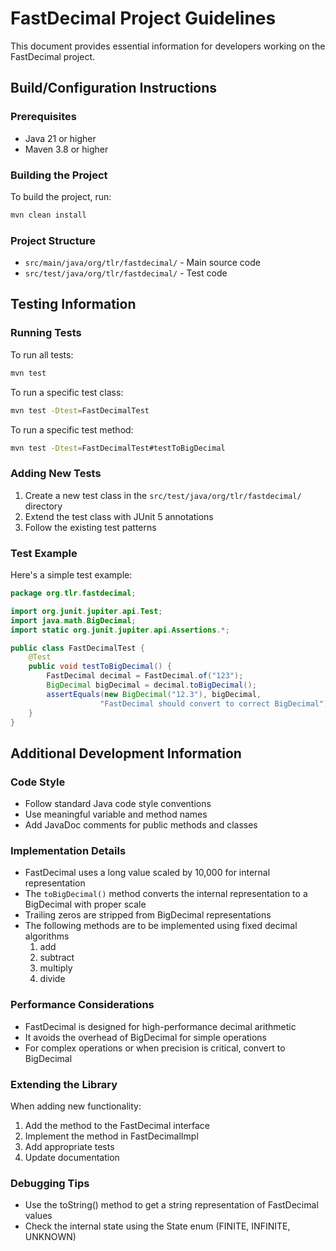 # FastDecimal Project Guidelines

This document provides essential information for developers working on the FastDecimal project.

## Build/Configuration Instructions

### Prerequisites
- Java 21 or higher
- Maven 3.8 or higher

### Building the Project
To build the project, run:
```bash
mvn clean install
```

### Project Structure
- `src/main/java/org/tlr/fastdecimal/` - Main source code
- `src/test/java/org/tlr/fastdecimal/` - Test code

## Testing Information

### Running Tests
To run all tests:
```bash
mvn test
```

To run a specific test class:
```bash
mvn test -Dtest=FastDecimalTest
```

To run a specific test method:
```bash
mvn test -Dtest=FastDecimalTest#testToBigDecimal
```

### Adding New Tests
1. Create a new test class in the `src/test/java/org/tlr/fastdecimal/` directory
2. Extend the test class with JUnit 5 annotations
3. Follow the existing test patterns

### Test Example
Here's a simple test example:

```java
package org.tlr.fastdecimal;

import org.junit.jupiter.api.Test;
import java.math.BigDecimal;
import static org.junit.jupiter.api.Assertions.*;

public class FastDecimalTest {
    @Test
    public void testToBigDecimal() {
        FastDecimal decimal = FastDecimal.of("123");
        BigDecimal bigDecimal = decimal.toBigDecimal();
        assertEquals(new BigDecimal("12.3"), bigDecimal, 
                    "FastDecimal should convert to correct BigDecimal");
    }
}
```

## Additional Development Information

### Code Style
- Follow standard Java code style conventions
- Use meaningful variable and method names
- Add JavaDoc comments for public methods and classes

### Implementation Details
- FastDecimal uses a long value scaled by 10,000 for internal representation
- The `toBigDecimal()` method converts the internal representation to a BigDecimal with proper scale
- Trailing zeros are stripped from BigDecimal representations
- The following methods are to be implemented using fixed decimal algorithms
  1. add
  2. subtract
  3. multiply
  4. divide

### Performance Considerations
- FastDecimal is designed for high-performance decimal arithmetic
- It avoids the overhead of BigDecimal for simple operations
- For complex operations or when precision is critical, convert to BigDecimal

### Extending the Library
When adding new functionality:
1. Add the method to the FastDecimal interface
2. Implement the method in FastDecimalImpl
3. Add appropriate tests
4. Update documentation

### Debugging Tips
- Use the toString() method to get a string representation of FastDecimal values
- Check the internal state using the State enum (FINITE, INFINITE, UNKNOWN)